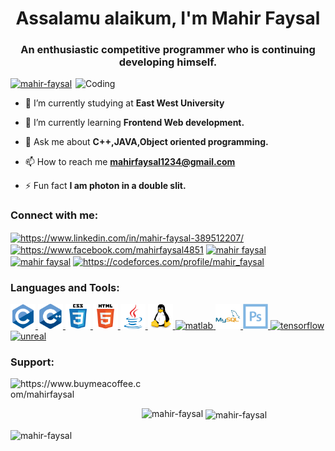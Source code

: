 <h1 align="center">Assalamu alaikum, I'm Mahir Faysal</h1>
<h3 align="center">An enthusiastic competitive programmer who is continuing developing himself.</h3>

<img align="right" alt="Coding" width="400" src="https://media.tenor.com/2iJRzK8ssioAAAAd/cat-typing.gif">

<p align="left"> <a href="https://github.com/ryo-ma/github-profile-trophy"><img src="https://github-profile-trophy.vercel.app/?username=mahir-faysal" alt="mahir-faysal" /></a> </p>

- 🏫 I’m currently studying at **East West University**

- 🌱 I’m currently learning **Frontend Web development.**

- 💬 Ask me about **C++,JAVA,Object oriented programming.**

- 📫 How to reach me **mahirfaysal1234@gmail.com**

- ⚡ Fun fact **I am photon in a double slit.**

<h3 align="left">Connect with me:</h3>
<p align="left">
<a href="https://linkedin.com/in/https://www.linkedin.com/in/mahir-faysal-389512207/" target="blank"><img align="center" src="https://raw.githubusercontent.com/rahuldkjain/github-profile-readme-generator/master/src/images/icons/Social/linked-in-alt.svg" alt="https://www.linkedin.com/in/mahir-faysal-389512207/" height="30" width="40" /></a>
<a href="https://fb.com/https://www.facebook.com/mahirfaysal4851" target="blank"><img align="center" src="https://raw.githubusercontent.com/rahuldkjain/github-profile-readme-generator/master/src/images/icons/Social/facebook.svg" alt="https://www.facebook.com/mahirfaysal4851" height="30" width="40" /></a>
<a href="https://www.codechef.com/users/mahir faysal" target="blank"><img align="center" src="https://cdn.jsdelivr.net/npm/simple-icons@3.1.0/icons/codechef.svg" alt="mahir faysal" height="30" width="40" /></a>
<a href="https://www.hackerrank.com/mahir faysal" target="blank"><img align="center" src="https://raw.githubusercontent.com/rahuldkjain/github-profile-readme-generator/master/src/images/icons/Social/hackerrank.svg" alt="mahir faysal" height="30" width="40" /></a>
<a href="https://codeforces.com/profile/https://codeforces.com/profile/mahir_faysal" target="blank"><img align="center" src="https://raw.githubusercontent.com/rahuldkjain/github-profile-readme-generator/master/src/images/icons/Social/codeforces.svg" alt="https://codeforces.com/profile/mahir_faysal" height="30" width="40" /></a>
</p>

<h3 align="left">Languages and Tools:</h3>
<p align="left"> <a href="https://www.cprogramming.com/" target="_blank" rel="noreferrer"> <img src="https://raw.githubusercontent.com/devicons/devicon/master/icons/c/c-original.svg" alt="c" width="40" height="40"/> </a> <a href="https://www.w3schools.com/cpp/" target="_blank" rel="noreferrer"> <img src="https://raw.githubusercontent.com/devicons/devicon/master/icons/cplusplus/cplusplus-original.svg" alt="cplusplus" width="40" height="40"/> </a> <a href="https://www.w3schools.com/css/" target="_blank" rel="noreferrer"> <img src="https://raw.githubusercontent.com/devicons/devicon/master/icons/css3/css3-original-wordmark.svg" alt="css3" width="40" height="40"/> </a> <a href="https://www.w3.org/html/" target="_blank" rel="noreferrer"> <img src="https://raw.githubusercontent.com/devicons/devicon/master/icons/html5/html5-original-wordmark.svg" alt="html5" width="40" height="40"/> </a> <a href="https://www.java.com" target="_blank" rel="noreferrer"> <img src="https://raw.githubusercontent.com/devicons/devicon/master/icons/java/java-original.svg" alt="java" width="40" height="40"/> </a> <a href="https://www.linux.org/" target="_blank" rel="noreferrer"> <img src="https://raw.githubusercontent.com/devicons/devicon/master/icons/linux/linux-original.svg" alt="linux" width="40" height="40"/> </a> <a href="https://www.mathworks.com/" target="_blank" rel="noreferrer"> <img src="https://upload.wikimedia.org/wikipedia/commons/2/21/Matlab_Logo.png" alt="matlab" width="40" height="40"/> </a> <a href="https://www.mysql.com/" target="_blank" rel="noreferrer"> <img src="https://raw.githubusercontent.com/devicons/devicon/master/icons/mysql/mysql-original-wordmark.svg" alt="mysql" width="40" height="40"/> </a> <a href="https://www.photoshop.com/en" target="_blank" rel="noreferrer"> <img src="https://raw.githubusercontent.com/devicons/devicon/master/icons/photoshop/photoshop-line.svg" alt="photoshop" width="40" height="40"/> </a> <a href="https://www.tensorflow.org" target="_blank" rel="noreferrer"> <img src="https://www.vectorlogo.zone/logos/tensorflow/tensorflow-icon.svg" alt="tensorflow" width="40" height="40"/> </a> <a href="https://unrealengine.com/" target="_blank" rel="noreferrer"> <img src="https://raw.githubusercontent.com/kenangundogan/fontisto/036b7eca71aab1bef8e6a0518f7329f13ed62f6b/icons/svg/brand/unreal-engine.svg" alt="unreal" width="40" height="40"/> </a> </p>

<h3 align="left">Support:</h3>
<p><a href="https://www.buymeacoffee.com/https://www.buymeacoffee.com/mahirfaysal"> <img align="left" src="https://cdn.buymeacoffee.com/buttons/v2/default-yellow.png" height="50" width="210" alt="https://www.buymeacoffee.com/mahirfaysal" /></a></p><br><br>

<p><img align="left" src="https://github-readme-stats.vercel.app/api/top-langs?username=mahir-faysal&show_icons=true&locale=en&layout=compact" alt="mahir-faysal" /></p>

<p>&nbsp;<img align="center" src="https://github-readme-stats.vercel.app/api?username=mahir-faysal&show_icons=true&locale=en" alt="mahir-faysal" /></p>

<p><img align="center" src="https://github-readme-streak-stats.herokuapp.com/?user=mahir-faysal&" alt="mahir-faysal" /></p>

